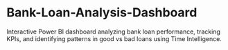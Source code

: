 # Bank-Loan-Analysis-Dashboard
Interactive Power BI dashboard analyzing bank loan performance, tracking KPIs, and identifying patterns in good vs bad loans using Time Intelligence.
